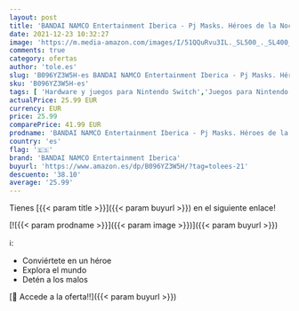 ```yaml
---
layout: post
title: 'BANDAI NAMCO Entertainment Iberica - Pj Masks. Héroes de la Noche - Nintendo Switch'
date: 2021-12-23 10:32:27
image: 'https://m.media-amazon.com/images/I/51QQuRvu3IL._SL500_._SL400_.jpg'
comments: true
category: ofertas
author: 'tole.es'
slug: 'B096YZ3W5H-es BANDAI NAMCO Entertainment Iberica - Pj Masks. Héroes de...'
sku: 'B096YZ3W5H-es'
tags: [ 'Hardware y juegos para Nintendo Switch','Juegos para Nintendo Switch','Videojuegos','bandai namco entertainment iberica','nintendo', ]
actualPrice: 25.99 EUR
currency: EUR
price: 25.99
comparePrice: 41.99 EUR
prodname: 'BANDAI NAMCO Entertainment Iberica - Pj Masks. Héroes de la Noche - Nintendo Switch'
country: 'es'
flag: '🇪🇸'
brand: 'BANDAI NAMCO Entertainment Iberica'
buyurl: 'https://www.amazon.es/dp/B096YZ3W5H/?tag=tolees-21'
descuento: '38.10'
average: '25.99'
---
```


Tienes [{{< param title >}}]({{< param buyurl >}}) en el siguiente enlace!

[![{{< param prodname >}}]({{< param image >}})]({{< param buyurl >}})

ℹ️:

- Conviértete en un héroe
- Explora el mundo
- Detén a los malos

[🛒 Accede a la oferta!!]({{< param buyurl >}})
